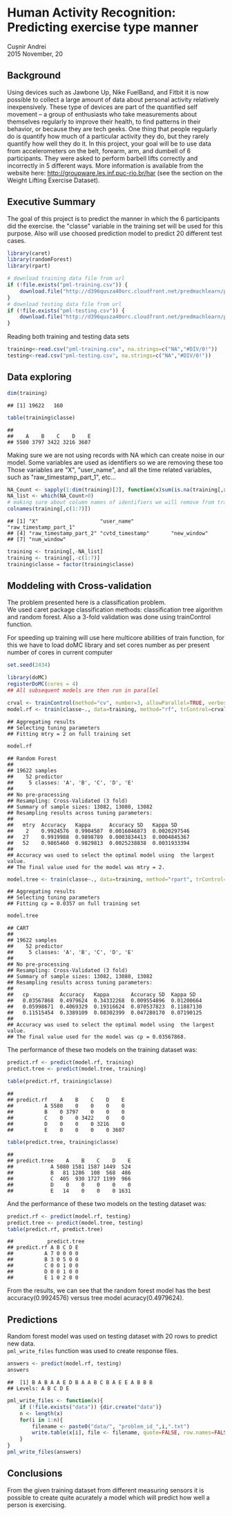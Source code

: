 # Human Activity Recognition: Predicting exercise type manner
Cușnir Andrei  
2015 November, 20  

## Background

Using devices such as Jawbone Up, Nike FuelBand, and Fitbit it is now possible to collect a large amount of data about personal activity relatively inexpensively. These type of devices are part of the quantified self movement – a group of enthusiasts who take measurements about themselves regularly to improve their health, to find patterns in their behavior, or because they are tech geeks. One thing that people regularly do is quantify how much of a particular activity they do, but they rarely quantify how well they do it. In this project, your goal will be to use data from accelerometers on the belt, forearm, arm, and dumbell of 6 participants. They were asked to perform barbell lifts correctly and incorrectly in 5 different ways. More information is available from the website here: http://groupware.les.inf.puc-rio.br/har (see the section on the Weight Lifting Exercise Dataset).  

## Executive Summary

The goal of this project is to predict the manner in which the 6 participants did the exercise. the "classe" variable in the training set will be used for this purpose.
Also will use choosed prediction model to predict 20 different test cases.



```r
library(caret)
library(randomForest)
library(rpart)
```


```r
# download training data file from url
if (!file.exists("pml-training.csv")) {
    download.file("http://d396qusza40orc.cloudfront.net/predmachlearn/pml-training.csv", destfile = "pml-training.csv", method="curl")
}
# download testing data file from url
if (!file.exists("pml-testing.csv")) {
    download.file("http://d396qusza40orc.cloudfront.net/predmachlearn/pml-testing.csv", destfile = "pml-testing.csv", method="curl")
}
```

Reading both training and testing data sets  

```r
training<-read.csv("pml-training.csv", na.strings=c("NA","#DIV/0!"))
testing<-read.csv("pml-testing.csv", na.strings=c("NA","#DIV/0!"))
```

## Data exploring  


```r
dim(training)
```

```
## [1] 19622   160
```

```r
table(training$classe)
```

```
## 
##    A    B    C    D    E 
## 5580 3797 3422 3216 3607
```

Making sure we are not using records with NA which can create noise in our model.
Some variables are used as identifiers so we are removing these too
Those variables are "X", "user_name", and all the time related variables, such as "raw_timestamp_part_1", etc...   


```r
NA_Count <- sapply(1:dim(training)[2], function(x)sum(is.na(training[,x])))
NA_list <- which(NA_Count>0)
# making sure about column names of identifiers we will remove from training set
colnames(training[,c(1:7)])
```

```
## [1] "X"                    "user_name"            "raw_timestamp_part_1"
## [4] "raw_timestamp_part_2" "cvtd_timestamp"       "new_window"          
## [7] "num_window"
```

```r
training <- training[,-NA_list]
training <- training[,-c(1:7)]
training$classe = factor(training$classe)
```


## Moddeling with Cross-validation

The problem presented here is a classification problem.  
We used caret package classification methods: classification tree algorithm and random forest. 
Also a 3-fold validation was done using trainControl function.

For speeding up training will use here multicore abilities of train function, 
for this we have to load doMC library and set cores number as per present number of cores in current computer


```r
set.seed(2434)

library(doMC)
registerDoMC(cores = 4)
## All subsequent models are then run in parallel

crval <- trainControl(method="cv", number=3, allowParallel=TRUE, verboseIter=TRUE)
model.rf <- train(classe~., data=training, method="rf", trControl=crval, allowParallel = TRUE)
```

```
## Aggregating results
## Selecting tuning parameters
## Fitting mtry = 2 on full training set
```

```r
model.rf
```

```
## Random Forest 
## 
## 19622 samples
##    52 predictor
##     5 classes: 'A', 'B', 'C', 'D', 'E' 
## 
## No pre-processing
## Resampling: Cross-Validated (3 fold) 
## Summary of sample sizes: 13082, 13080, 13082 
## Resampling results across tuning parameters:
## 
##   mtry  Accuracy   Kappa      Accuracy SD   Kappa SD    
##    2    0.9924576  0.9904587  0.0016046873  0.0020297546
##   27    0.9919988  0.9898789  0.0003834413  0.0004845367
##   52    0.9865460  0.9829813  0.0025238838  0.0031933394
## 
## Accuracy was used to select the optimal model using  the largest value.
## The final value used for the model was mtry = 2.
```

```r
model.tree <- train(classe~., data=training, method="rpart", trControl=crval)
```

```
## Aggregating results
## Selecting tuning parameters
## Fitting cp = 0.0357 on full training set
```

```r
model.tree
```

```
## CART 
## 
## 19622 samples
##    52 predictor
##     5 classes: 'A', 'B', 'C', 'D', 'E' 
## 
## No pre-processing
## Resampling: Cross-Validated (3 fold) 
## Summary of sample sizes: 13082, 13080, 13082 
## Resampling results across tuning parameters:
## 
##   cp          Accuracy   Kappa       Accuracy SD  Kappa SD  
##   0.03567868  0.4979624  0.34332268  0.009554896  0.01200664
##   0.05998671  0.4069329  0.19316624  0.070537823  0.11887130
##   0.11515454  0.3389109  0.08302399  0.047280170  0.07190125
## 
## Accuracy was used to select the optimal model using  the largest value.
## The final value used for the model was cp = 0.03567868.
```

The performance of these two models on the training dataset was:  

```r
predict.rf <- predict(model.rf, training)
predict.tree <- predict(model.tree, training)

table(predict.rf, training$classe)
```

```
##           
## predict.rf    A    B    C    D    E
##          A 5580    0    0    0    0
##          B    0 3797    0    0    0
##          C    0    0 3422    0    0
##          D    0    0    0 3216    0
##          E    0    0    0    0 3607
```

```r
table(predict.tree, training$classe)
```

```
##             
## predict.tree    A    B    C    D    E
##            A 5080 1581 1587 1449  524
##            B   81 1286  108  568  486
##            C  405  930 1727 1199  966
##            D    0    0    0    0    0
##            E   14    0    0    0 1631
```
And the performance of these two models on the testing dataset was:  

```r
predict.rf <- predict(model.rf, testing)
predict.tree <- predict(model.tree, testing)
table(predict.rf, predict.tree)
```

```
##           predict.tree
## predict.rf A B C D E
##          A 7 0 0 0 0
##          B 3 0 5 0 0
##          C 0 0 1 0 0
##          D 0 0 1 0 0
##          E 1 0 2 0 0
```
From the results, we can see that the random forest model has the best accuracy(0.9924576) versus tree model acuracy(0.4979624).  

## Predictions
Random forest model was used on testing dataset with 20 rows to predict new data.  
`pml_write_files` function was used to create response files.

```r
answers <- predict(model.rf, testing)
answers
```

```
##  [1] B A B A A E D B A A B C B A E E A B B B
## Levels: A B C D E
```

```r
pml_write_files <- function(x){
    if (!file.exists("data")) {dir.create("data")}
    n <- length(x)
    for(i in 1:n){
        filename <- paste0("data/", "problem_id_",i,".txt")
        write.table(x[i], file <- filename, quote=FALSE, row.names=FALSE, col.names=FALSE)
    }
}
pml_write_files(answers)
```
## Conclusions

From the given training dataset from different measuring sensors it is possible to create quite acurately a model 
which will predict how well a person is exercising.
